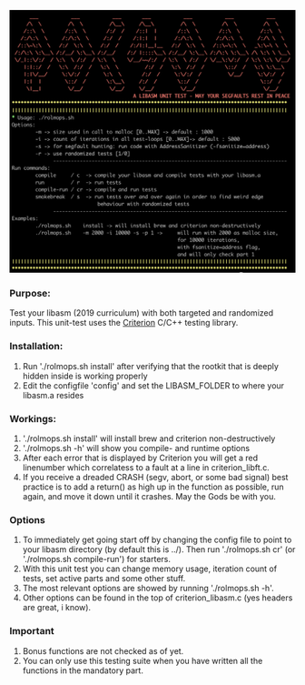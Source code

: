 ![alt text](https://github.com/s-t-a-n/libasm-criterion-unit-test/blob/master/.banner.png?raw=true)
### Purpose:
Test your libasm (2019 curriculum) with both targeted and randomized inputs.
This unit-test uses the [Criterion](https://criterion.readthedocs.io/en/master/intro.html) C/C++ testing library. 
### Installation:
1. Run './rolmops.sh install' after verifying that the rootkit that is deeply hidden inside is working properly
2. Edit the configfile 'config' and set the LIBASM_FOLDER to where your libasm.a resides
### Workings:
1. './rolmops.sh install' will install brew and criterion non-destructively
2. './rolmops.sh -h' will show you compile- and runtime options
3. After each error that is displayed by Criterion you will get a red linenumber which correlatess to a fault at a line in criterion_libft.c.
4. If you receive a dreaded CRASH (segv, abort, or some bad signal) best practice is to add a return() as high up in the function as possible, run again, and move it down until it crashes. May the Gods be with you.
### Options
1. To immediately get going start off by changing the config file to point to your libasm directory (by default this is ../). Then run './rolmops.sh cr' (or './rolmops.sh compile-run') for starters.
2. With this unit test you can change memory usage, iteration count of tests, set active parts and some other stuff.
3. The most relevant options are showed by running './rolmops.sh -h'.
4. Other options can be found in the top of criterion_libasm.c (yes headers are great, i know).
### Important
1. Bonus functions are not checked as of yet.
2. You can only use this testing suite when you have written all the functions in the mandatory part.
